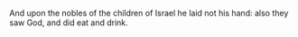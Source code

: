 And upon the nobles of the children of Israel he laid not his hand: also they saw God, and did eat and drink.
